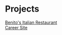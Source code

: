 # Projects
[Benito's Italian Restaurant](https://jdj25.github.io/team-c-final-group/)
<br>
[Career Site](https://jdj25.github.io/IS117Project/)
